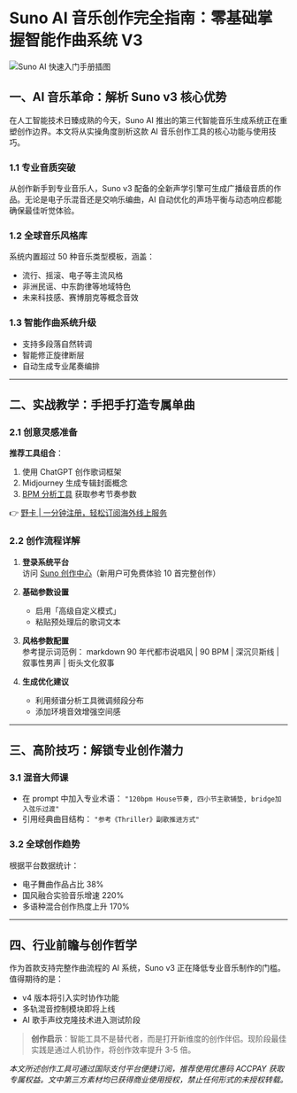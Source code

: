 # Suno AI 音乐创作完全指南：零基础掌握智能作曲系统 V3

![Suno AI 快速入门手册插图](https://bbtdd.com/wp-content/uploads/img/209872769203249.webp)

## 一、AI 音乐革命：解析 Suno v3 核心优势
在人工智能技术日臻成熟的今天，Suno AI 推出的第三代智能音乐生成系统正在重塑创作边界。本文将从实操角度剖析这款 AI 音乐创作工具的核心功能与使用技巧。

### 1.1 专业音质突破
从创作新手到专业音乐人，Suno v3 配备的全新声学引擎可生成广播级音质的作品。无论是电子乐混音还是交响乐编曲，AI 自动优化的声场平衡与动态响应都能确保最佳听觉体验。

### 1.2 全球音乐风格库
系统内置超过 50 种音乐类型模板，涵盖：
- 流行、摇滚、电子等主流风格
- 非洲民谣、中东韵律等地域特色
- 未来科技感、赛博朋克等概念音效

### 1.3 智能作曲系统升级

- 支持多段落自然转调
- 智能修正旋律断层
- 自动生成专业尾奏编排

---

## 二、实战教学：手把手打造专属单曲

### 2.1 创意灵感准备
**推荐工具组合**：
1. 使用 ChatGPT 创作歌词框架
2. Midjourney 生成专辑封面概念
3. [BPM 分析工具](https://www.bilibili.com/video/BV1PA4m1A7wU/) 获取参考节奏参数

👉 [野卡 | 一分钟注册，轻松订阅海外线上服务](https://bbtdd.com/yeka)

### 2.2 创作流程详解
1. **登录系统平台**  
   访问 [Suno 创作中心](https://bbtdd.com/yeka)（新用户可免费体验 10 首完整创作）

2. **基础参数设置**  
   
   - 启用「高级自定义模式」
   - 粘贴预处理后的歌词文本

3. **风格参数配置**  
   参考提示词范例：
   markdown
   90 年代都市说唱风 | 90 BPM | 深沉贝斯线 | 叙事性男声 | 街头文化叙事
   

4. **生成优化建议**  
   - 利用频谱分析工具微调频段分布
   - 添加环境音效增强空间感

---

## 三、高阶技巧：解锁专业创作潜力

### 3.1 混音大师课
- 在 prompt 中加入专业术语：
  `"120bpm House节奏, 四小节主歌铺垫, bridge加入弦乐过渡"`
- 引用经典曲目结构：
  `"参考《Thriller》副歌推进方式"`

### 3.2 全球创作趋势
根据平台数据统计：
- 电子舞曲作品占比 38%
- 国风融合实验音乐增速 220%
- 多语种混合创作热度上升 170%

---

## 四、行业前瞻与创作哲学
作为首款支持完整作曲流程的 AI 系统，Suno v3 正在降低专业音乐制作的门槛。值得期待的是：
- v4 版本将引入实时协作功能
- 多轨混音控制模块即将上线
- AI 歌手声纹克隆技术进入测试阶段

> **创作启示**：智能工具不是替代者，而是打开新维度的创作伴侣。现阶段最佳实践是通过人机协作，将创作效率提升 3-5 倍。

*本文所述创作工具可通过国际支付平台便捷订阅，推荐使用优惠码 ACCPAY 获取专属权益。文中第三方素材均已获得商业使用授权，禁止任何形式的未授权转载。*